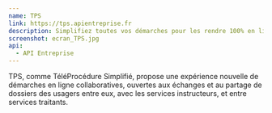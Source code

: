 ```yaml
---
name: TPS
link: https://tps.apientreprise.fr
description: Simplifiez toutes vos démarches pour les rendre 100% en ligne.
screenshot: ecran_TPS.jpg
api:
  - API Entreprise
---
```


TPS, comme TéléProcédure Simplifié, propose une expérience nouvelle de démarches en ligne collaboratives, ouvertes aux échanges et au partage de dossiers des usagers entre eux, avec les services instructeurs, et entre services traitants.
